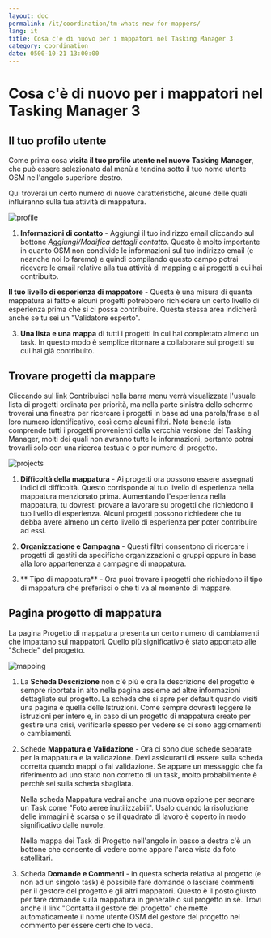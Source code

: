 ```yaml
---
layout: doc
permalink: /it/coordination/tm-whats-new-for-mappers/
lang: it
title: Cosa c'è di nuovo per i mappatori nel Tasking Manager 3
category: coordination
date: 0500-10-21 13:00:00
---
```


# Cosa c'è di nuovo per i mappatori nel Tasking Manager 3


## Il tuo profilo utente

Come prima cosa **visita il tuo profilo utente nel nuovo Tasking Manager**, che può essere selezionato dal menù a tendina sotto il tuo nome utente OSM nell'angolo superiore destro.

Qui troverai un certo numero di nuove caratteristiche, alcune delle quali influiranno sulla tua attività di mappatura.

![profile][]

1. **Informazioni di contatto** - Aggiungi il tuo indirizzo email cliccando sul bottone *Aggiungi/Modifica dettagli contatto*. Questo è molto importante in quanto OSM non condivide le informazioni sul tuo indirizzo email (e neanche noi lo faremo) e quindi compilando questo campo potrai ricevere le email relative alla tua attività di mapping e ai progetti a cui hai contribuito.

**Il tuo livello di esperienza di mappatore** - Questa è una misura di quanta mappatura ai fatto e alcuni progetti potrebbero richiedere un certo livello di esperienza prima che si ci possa contribuire. Questa stessa area indicherà anche se tu sei un "Validatore esperto".

3. **Una lista e una mappa** di tutti i progetti in cui hai completato almeno un task. In questo modo è semplice ritornare a collaborare sui progetti su cui hai già contribuito.


## Trovare progetti da mappare

Cliccando sul link Contribuisci nella barra menu verrà visualizzata l'usuale lista di progetti ordinata per priorità, ma nella parte sinistra dello schermo troverai una finestra per ricercare i progetti in base ad una parola/frase e al loro numero identificativo, così come alcuni filtri. Nota bene:la lista comprende tutti i progetti provenienti dalla vercchia versione del Tasking Manager, molti dei quali non avranno tutte le informazioni, pertanto potrai trovarli solo con una ricerca testuale o per numero di progetto.

![projects][]

1. **Difficoltà della mappatura** - Ai progetti ora possono essere assegnati indici di difficoltà. Questo corrisponde al tuo livello di esperienza nella mappatura menzionato prima. Aumentando l'esperienza nella mappatura, tu dovresti provare a lavorare su progetti che richiedono il tuo livello di esperienza. Alcuni progetti possono richiedere che tu debba avere almeno un certo livello di esperienza per poter contribuire ad essi.

2. **Organizzazione e Campagna** - Questi filtri consentono di ricercare i progetti di gestiti da specifiche organizzazioni o gruppi oppure in base alla loro appartenenza a campagne di mappatura.

3. ** Tipo di mappatura** - Ora puoi trovare i progetti che richiedono il tipo di mappatura che preferisci o che ti va al momento di mappare.


## Pagina progetto di mappatura

La pagina Progetto di mappatura presenta un certo numero di cambiamenti che impattano sui mappatori. Quello più significativo è stato apportato alle "Schede" del progetto.

![mapping][]

1. La **Scheda Descrizione** non c'è più e ora la descrizione del progetto è sempre riportata in alto nella pagina assieme ad altre informazioni dettagliate sul progetto. La scheda che si apre per default quando visiti una pagina è quella delle Istruzioni. Come sempre dovresti leggere le istruzioni per intero e, in caso di un progetto di mappatura creato per gestire una crisi, verificarle spesso per vedere se ci sono aggiornamenti o cambiamenti.

2. Schede **Mappatura e Validazione** - Ora ci sono due schede separate per la mappatura e la validazione. Devi assicurarti di essere sulla scheda corretta quando mappi o fai validazione. Se appare un messaggio che fa riferimento ad uno stato non corretto di un task, molto probabilmente è perchè sei sulla scheda sbagliata.

    Nella scheda Mappatura vedrai anche una nuova opzione per segnare un Task come "Foto aeree inutilizzabili". Usalo quando la risoluzione delle immagini è scarsa o se il quadrato di lavoro è coperto in modo significativo dalle nuvole.

    Nella mappa dei Task di Progetto nell'angolo in basso a destra c'è un bottone che consente di vedere come appare l'area vista da foto satellitari.

3. Scheda **Domande e Commenti** - in questa scheda relativa al progetto (e non ad un singolo task) è possibile fare domande o lasciare commenti per il gestore del progetto e gli altri mappatori.  Questo è il posto giusto per fare domande sulla mappatura in generale o sul progetto in sè. Trovi anche il link "Contatta il gestore del progetto" che mette automaticamente il nome utente OSM del gestore del progetto nel commento per essere certi che lo veda.

[profile]: /images/coordination/tm3_wnm_profile.png
[projects]: /images/coordination/tm3_wnm_projects.png
[mapping]: /images/coordination/tm3_wnm_mapping.png